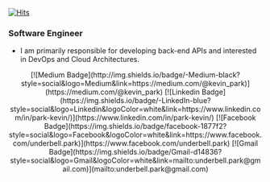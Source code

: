 [![Hits](https://hits.seeyoufarm.com/api/count/incr/badge.svg?url=https%3A%2F%2Fgithub.com%2Funderbell)](https://hits.seeyoufarm.com)

### Software Engineer
- I am primarily responsible for developing back-end APIs and interested in DevOps and Cloud Architectures.

<div align=center>
[![Medium Badge](http://img.shields.io/badge/-Medium-black?style=social&logo=Medium&link=https://medium.com/@kevin_park)](https://medium.com/@kevin_park) 
[![Linkedin Badge](https://img.shields.io/badge/-LinkedIn-blue?style=social&logo=Linkedin&logoColor=white&link=https://www.linkedin.com/in/park-kevin/)](https://www.linkedin.com/in/park-kevin/)
[![Facebook Badge](https://img.shields.io/badge/facebook-1877f2?style=social&logo=Facebook&logoColor=white&link=https://www.facebook.com/underbell.park)](https://www.facebook.com/underbell.park)
[![Gmail Badge](https://img.shields.io/badge/Gmail-d14836?style=social&logo=Gmail&logoColor=white&link=mailto:underbell.park@gmail.com)](mailto:underbell.park@gmail.com)
<div>

<!--
**underbell/underbell** is a ✨ _special_ ✨ repository because its `README.md` (this file) appears on your GitHub profile.

Here are some ideas to get you started:

- 🔭 I’m currently working on ...
- 🌱 I’m currently learning ...
- 👯 I’m looking to collaborate on ...
- 🤔 I’m looking for help with ...
- 💬 Ask me about ...
- 📫 How to reach me: ...
- 😄 Pronouns: ...
- ⚡ Fun fact: ...
-->
